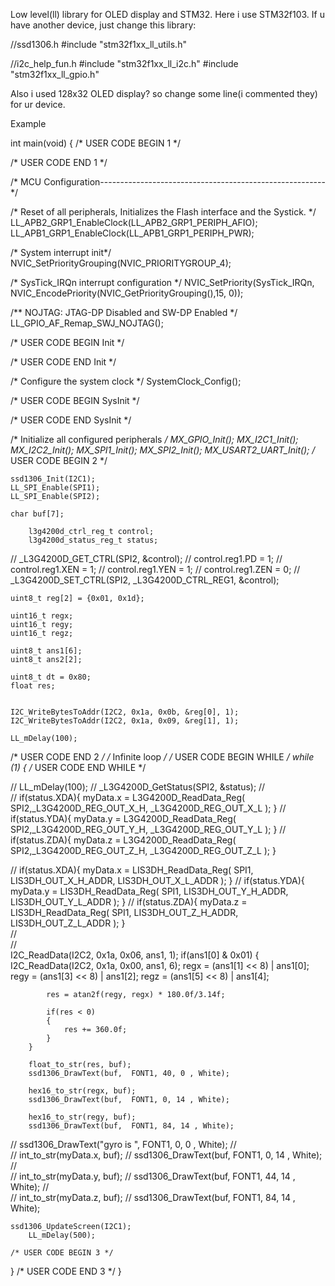 Low level(ll) library for OLED display and STM32.
Here i use STM32f103. If u have another device, just change this library:

//ssd1306.h
#include "stm32f1xx_ll_utils.h"

//i2c_help_fun.h
#include "stm32f1xx_ll_i2c.h"
#include "stm32f1xx_ll_gpio.h"

Also i used 128x32 OLED display? so change some line(i commented they) for ur device.

Example

int main(void)
{
  /* USER CODE BEGIN 1 */

  /* USER CODE END 1 */

  /* MCU Configuration--------------------------------------------------------*/

  /* Reset of all peripherals, Initializes the Flash interface and the Systick. */
  LL_APB2_GRP1_EnableClock(LL_APB2_GRP1_PERIPH_AFIO);
  LL_APB1_GRP1_EnableClock(LL_APB1_GRP1_PERIPH_PWR);

  /* System interrupt init*/
  NVIC_SetPriorityGrouping(NVIC_PRIORITYGROUP_4);

  /* SysTick_IRQn interrupt configuration */
  NVIC_SetPriority(SysTick_IRQn, NVIC_EncodePriority(NVIC_GetPriorityGrouping(),15, 0));

  /** NOJTAG: JTAG-DP Disabled and SW-DP Enabled
  */
  LL_GPIO_AF_Remap_SWJ_NOJTAG();

  /* USER CODE BEGIN Init */

  /* USER CODE END Init */

  /* Configure the system clock */
  SystemClock_Config();

  /* USER CODE BEGIN SysInit */

  /* USER CODE END SysInit */

  /* Initialize all configured peripherals */
  MX_GPIO_Init();
  MX_I2C1_Init();
  MX_I2C2_Init();
  MX_SPI1_Init();
  MX_SPI2_Init();
  MX_USART2_UART_Init();
  /* USER CODE BEGIN 2 */
	
	ssd1306_Init(I2C1);
	LL_SPI_Enable(SPI1);
	LL_SPI_Enable(SPI2);
	
	char buf[7];
	
		l3g4200d_ctrl_reg_t control;
		l3g4200d_status_reg_t status;		
//		_L3G4200D_GET_CTRL(SPI2, &control);
//		control.reg1.PD  = 1;
//		control.reg1.XEN = 1;
//		control.reg1.YEN = 1;
//		control.reg1.ZEN = 0;
//		_L3G4200D_SET_CTRL(SPI2, _L3G4200D_CTRL_REG1, &control);

	uint8_t reg[2] = {0x01, 0x1d};
	
	uint16_t regx;
	uint16_t regy;
	uint16_t regz;
	
	uint8_t ans1[6];
	uint8_t ans2[2];
	
	uint8_t dt = 0x80;
	float res;
		
	
	I2C_WriteBytesToAddr(I2C2, 0x1a, 0x0b, &reg[0], 1);
	I2C_WriteBytesToAddr(I2C2, 0x1a, 0x09, &reg[1], 1);
	
	LL_mDelay(100);
	
  /* USER CODE END 2 */
  /* Infinite loop */
  /* USER CODE BEGIN WHILE */
  while (1)
  {
    /* USER CODE END WHILE */
	
	
//		LL_mDelay(100);	
//		_L3G4200D_GetStatus(SPI2, &status);
//		
//		if(status.XDA){ myData.x = L3G4200D_ReadData_Reg( SPI2,_L3G4200D_REG_OUT_X_H, _L3G4200D_REG_OUT_X_L ); }
//		if(status.YDA){ myData.y = L3G4200D_ReadData_Reg( SPI2,_L3G4200D_REG_OUT_Y_H, _L3G4200D_REG_OUT_Y_L ); }
//		if(status.ZDA){ myData.z = L3G4200D_ReadData_Reg( SPI2,_L3G4200D_REG_OUT_Z_H, _L3G4200D_REG_OUT_Z_L ); }		

//		if(status.XDA){ myData.x = LIS3DH_ReadData_Reg( SPI1, LIS3DH_OUT_X_H_ADDR, LIS3DH_OUT_X_L_ADDR ); }
//		if(status.YDA){ myData.y = LIS3DH_ReadData_Reg( SPI1, LIS3DH_OUT_Y_H_ADDR, LIS3DH_OUT_Y_L_ADDR ); }
//		if(status.ZDA){ myData.z = LIS3DH_ReadData_Reg( SPI1, LIS3DH_OUT_Z_H_ADDR, LIS3DH_OUT_Z_L_ADDR ); }			
//	
//		
		I2C_ReadData(I2C2, 0x1a, 0x06, ans1, 1);
		if(ans1[0] & 0x01)
		{ 
			I2C_ReadData(I2C2, 0x1a, 0x00, ans1, 6); 
			regx = (ans1[1] << 8) | ans1[0];
			regy = (ans1[3] << 8) | ans1[2];
			regz = (ans1[5] << 8) | ans1[4];
			
			res = atan2f(regy, regx) * 180.0f/3.14f;
			
			if(res < 0)
			{
				res += 360.0f;
			}
		}	
		
		float_to_str(res, buf);
		ssd1306_DrawText(buf,  FONT1, 40, 0 , White);
		
		hex16_to_str(regx, buf);
		ssd1306_DrawText(buf,  FONT1, 0, 14 , White);
		
		hex16_to_str(regy, buf);
		ssd1306_DrawText(buf,  FONT1, 84, 14 , White);
		
//		ssd1306_DrawText("gyro is ", FONT1, 0, 0 , White);
//				
//		int_to_str(myData.x, buf);
//		ssd1306_DrawText(buf,  FONT1, 0, 14 , White);
//		
//		int_to_str(myData.y, buf);
//		ssd1306_DrawText(buf,  FONT1, 44, 14 , White);
//		
//		int_to_str(myData.z, buf);
//		ssd1306_DrawText(buf,  FONT1, 84, 14 , White);
		
  	ssd1306_UpdateScreen(I2C1);
		LL_mDelay(500);
	
    /* USER CODE BEGIN 3 */
  }
  /* USER CODE END 3 */
}
